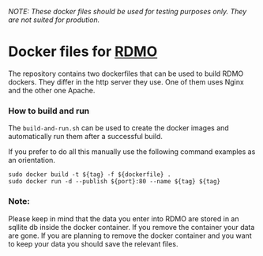 _NOTE: These docker files should be used for testing purposes only. They are not suited for prodution._


# Docker files for [RDMO](https://github.com/rdmorganiser/rdmo)

The repository contains two dockerfiles that can be used to build RDMO dockers. They differ in the http server they use. One of them uses Nginx and the other one Apache.

### How to build and run
The `build-and-run.sh` can be used to create the docker images and automatically run them after a successful build.

If you prefer to do all this manually use the following command examples as an orientation.
```
sudo docker build -t ${tag} -f ${dockerfile} .
sudo docker run -d --publish ${port}:80 --name ${tag} ${tag}
```

### Note:
Please keep in mind that the data you enter into RDMO are stored in an sqllite db inside the docker container. If you remove the container your data are gone. If you are planning to remove the docker container and you want to keep your data you should save the relevant files.
